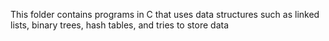 This folder contains programs in C that uses data structures such as linked lists, binary trees, hash tables, and tries to store data